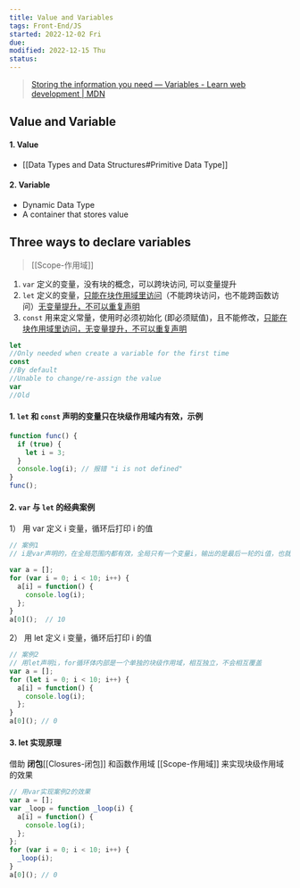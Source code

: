 ```yaml
---
title: Value and Variables
tags: Front-End/JS   
started: 2022-12-02 Fri
due: 
modified: 2022-12-15 Thu
status: 
---
```


>[Storing the information you need — Variables - Learn web development | MDN](https://developer.mozilla.org/en-US/docs/Learn/JavaScript/First_steps/Variables)
## Value and Variable
#### 1. Value
- [[Data Types and Data Structures#Primitive Data Type]]
#### 2. Variable
- Dynamic Data Type
- A container that stores value
## Three ways to declare variables
>[[Scope-作用域]]
1. `var` 定义的变量，没有块的概念，可以跨块访问, 可以变量提升
2. `let` 定义的变量，<u>只能在块作用域里访问</u>（不能跨块访问，也不能跨函数访问）<u>无变量提升，不可以重复声明</u>
3. `const` 用来定义常量，使用时必须初始化 (即必须赋值)，且不能修改，<u>只能在块作用域里访问，无变量提升，不可以重复声明</u>

```js
let
//Only needed when create a variable for the first time
const
//By default
//Unable to change/re-assign the value
var
//Old
```

#### 1. `let` 和 `const` 声明的变量只在块级作用域内有效，示例

```js
function func() {
  if (true) {
    let i = 3;
  }
  console.log(i); // 报错 "i is not defined"
}
func();
```

#### 2. `var` 与 `let` 的经典案例
1） 用 var 定义 i 变量，循环后打印 i 的值

```js
// 案例1
// i是var声明的，在全局范围内都有效，全局只有一个变量i，输出的是最后一轮的i值，也就是 10

var a = [];
for (var i = 0; i < 10; i++) {
  a[i] = function() {
    console.log(i);
  };
}
a[0]();  // 10

```

2） 用 let 定义 i 变量，循环后打印 i 的值

```js
// 案例2
// 用let声明i，for循环体内部是一个单独的块级作用域，相互独立，不会相互覆盖
var a = [];
for (let i = 0; i < 10; i++) {
  a[i] = function() {
    console.log(i);
  };
}
a[0](); // 0
```

#### 3. let 实现原理
借助 **闭包**[[Closures-闭包]] 和函数作用域 [[Scope-作用域]] 来实现块级作用域的效果

```js
// 用var实现案例2的效果
var a = [];
var _loop = function _loop(i) {
  a[i] = function() {
    console.log(i);
  };
};
for (var i = 0; i < 10; i++) {
  _loop(i);
}
a[0](); // 0
```
